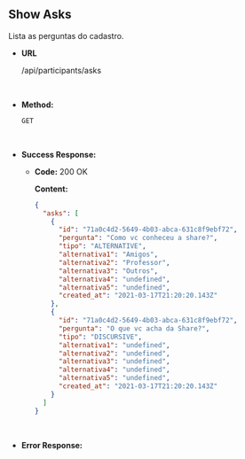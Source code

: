 ## **Show Asks**

Lista as perguntas do cadastro.

- **URL**

  /api/participants/asks

</br>

- **Method:**

  `GET`

</br>


- **Success Response:**

  - **Code:** 200 OK

    **Content:**

    ```json
    {
      "asks": [
        {
          "id": "71a0c4d2-5649-4b03-abca-631c8f9ebf72",
          "pergunta": "Como vc conheceu a share?",
          "tipo": "ALTERNATIVE",
          "alternativa1": "Amigos",
          "alternativa2": "Professor",
          "alternativa3": "Outros",
          "alternativa4": "undefined",
          "alternativa5": "undefined",
          "created_at": "2021-03-17T21:20:20.143Z"
        },
        {
          "id": "71a0c4d2-5649-4b03-abca-631c8f9ebf72",
          "pergunta": "O que vc acha da Share?",
          "tipo": "DISCURSIVE",
          "alternativa1": "undefined",
          "alternativa2": "undefined",
          "alternativa3": "undefined",
          "alternativa4": "undefined",
          "alternativa5": "undefined",
          "created_at": "2021-03-17T21:20:20.143Z"
        }
      ]
    }
    ```

</br>

- **Error Response:**

  
